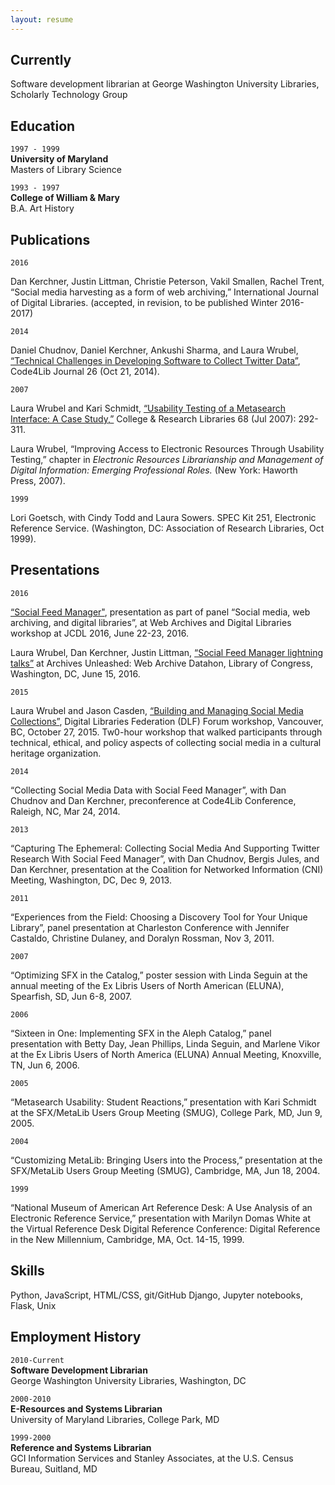 ```yaml
---
layout: resume
---
```

## Currently

Software development librarian at George Washington University Libraries, Scholarly Technology Group


## Education
`1997 - 1999`  
__University of Maryland__  
Masters of Library Science  


`1993 - 1997`  
__College of William & Mary__  
B.A. Art History  


## Publications

`2016` 

Dan Kerchner, Justin Littman, Christie Peterson, Vakil Smallen, Rachel Trent,  “Social media harvesting as a form of web archiving,” International Journal of Digital Libraries.  (accepted, in revision, to be published Winter 2016-2017)


`2014`  

Daniel Chudnov, Daniel Kerchner, Ankushi Sharma, and Laura Wrubel, [“Technical Challenges in Developing Software to Collect Twitter Data”](http://journal.code4lib.org/articles/10097), Code4Lib Journal 26 (Oct 21, 2014).


`2007`  

Laura Wrubel and Kari Schmidt, [“Usability Testing of a Metasearch Interface: A Case Study,”](http://crl.acrl.org/content/68/4/292.full.pdf+html) College & Research Libraries 68 (Jul 2007): 292-311.



Laura Wrubel, “Improving Access to Electronic Resources Through Usability Testing,” chapter in *Electronic Resources Librarianship and Management of Digital Information: Emerging Professional Roles.* (New York: Haworth Press, 2007). 



`1999`

Lori Goetsch, with Cindy Todd and Laura Sowers. SPEC Kit 251, Electronic Reference Service. (Washington, DC: Association of Research Libraries, Oct 1999).


## Presentations


`2016`

[“Social Feed Manager"](http://www.slideshare.net/lwrubel/social-feed-manager), presentation as part of panel “Social media, web archiving, and digital libraries”, at Web Archives and Digital Libraries workshop at JCDL 2016, June 22-23, 2016.


Laura Wrubel, Dan Kerchner, Justin Littman, [“Social Feed Manager lightning talks”](https://docs.google.com/presentation/d/14LiqnLAKAI6H9t8gttIIzO0KnnFCTSrONML-ZEmuXDc/) at Archives Unleashed: Web Archive Datahon, Library of Congress, Washington, DC, June 15, 2016. 


`2015`

Laura Wrubel and Jason Casden, [“Building and Managing Social Media Collections”](http://www.slideshare.net/casden/building-and-managing-social-media-collections), Digital Libraries Federation (DLF) Forum workshop, Vancouver, BC, October 27, 2015. Tw0-hour workshop that walked participants through technical, ethical, and policy aspects of collecting social media in a cultural heritage organization. 


`2014`

“Collecting Social Media Data with Social Feed Manager”, with Dan Chudnov and Dan Kerchner, preconference at Code4Lib Conference, Raleigh, NC, Mar 24, 2014.



`2013`

“Capturing The Ephemeral: Collecting Social Media And Supporting Twitter Research With Social Feed Manager”, with Dan Chudnov, Bergis Jules, and Dan Kerchner, presentation at the Coalition for Networked Information (CNI) Meeting, Washington, DC, Dec 9, 2013.



`2011`

“Experiences from the Field: Choosing a Discovery Tool for Your Unique Library”, panel presentation at Charleston Conference with Jennifer Castaldo, Christine Dulaney, and Doralyn Rossman, Nov 3, 2011.



`2007`

 “Optimizing SFX in the Catalog,” poster session with Linda Seguin at the annual meeting of the Ex Libris Users of North American (ELUNA), Spearfish, SD, Jun 6-8, 2007. 



`2006`

 “Sixteen in One: Implementing SFX in the Aleph Catalog,” panel presentation with Betty Day, Jean Phillips, Linda Seguin, and Marlene Vikor at the Ex Libris Users of North America (ELUNA) Annual Meeting, Knoxville, TN, Jun 6, 2006.


`2005`

 “Metasearch Usability: Student Reactions,” presentation with Kari Schmidt at the SFX/MetaLib Users Group Meeting (SMUG), College Park, MD, Jun 9, 2005. 


`2004`

 “Customizing MetaLib: Bringing Users into the Process,” presentation at the SFX/MetaLib Users Group Meeting (SMUG), Cambridge, MA, Jun 18, 2004.


`1999`  

“National Museum of American Art Reference Desk: A Use Analysis of an Electronic Reference Service,” presentation with Marilyn Domas White at the Virtual Reference Desk Digital Reference Conference: Digital Reference in the New Millennium, Cambridge, MA, Oct. 14-15, 1999.


## Skills

Python, JavaScript, HTML/CSS, git/GitHub
Django, Jupyter notebooks, Flask, Unix


## Employment History

`2010-Current`  
__Software Development Librarian__  
George Washington University Libraries, Washington, DC


`2000-2010`  
__E-Resources and Systems Librarian__  
University of Maryland Libraries, College Park, MD


`1999-2000`  
__Reference and Systems Librarian__  
GCI Information Services and Stanley Associates, at the U.S. Census Bureau, Suitland, MD



<!-- ### Footer

Last updated: November 2016 -->


